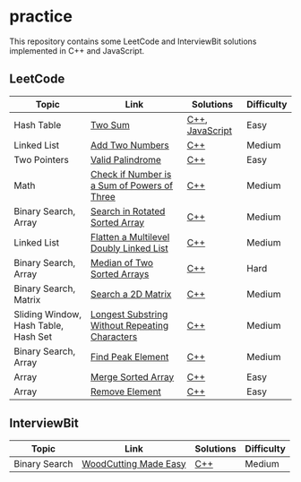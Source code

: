 # practice

This repository contains some LeetCode and InterviewBit solutions implemented in C++ and JavaScript.

## LeetCode

| Topic                                | Link                                                                                                                            | Solutions                                                                                       | Difficulty |
| ------------------------------------ | ------------------------------------------------------------------------------------------------------------------------------- | ----------------------------------------------------------------------------------------------- | ---------- |
| Hash Table                           | [Two Sum](https://leetcode.com/problems/two-sum/)                                                                               | [C++](./C++/solutions_1/solutions_1.hpp), [JavaScript](./JavaScript/solutions_1/solutions_1.js) | Easy       |
| Linked List                          | [Add Two Numbers](https://leetcode.com/problems/add-two-numbers/)                                                               | [C++](./C++/solutions_2/solutions_2.hpp)                                                        | Medium     |
| Two Pointers                         | [Valid Palindrome](https://leetcode.com/problems/valid-palindrome/)                                                             | [C++](./C++/solutions_125/solutions_125.hpp)                                                    | Easy       |
| Math                                 | [Check if Number is a Sum of Powers of Three](https://leetcode.com/problems/check-if-number-is-a-sum-of-powers-of-three/)       | [C++](./C++/solutions_1780/solutions_1780.hpp)                                                  | Medium     |
| Binary Search, Array                 | [Search in Rotated Sorted Array](https://leetcode.com/problems/search-in-rotated-sorted-array/)                                 | [C++](./C++/solutions_33/solutions_33.hpp)                                                      | Medium     |
| Linked List                          | [Flatten a Multilevel Doubly Linked List](https://leetcode.com/problems/flatten-a-multilevel-doubly-linked-list/)               | [C++](./C++/solutions_430/solutions_430.hpp)                                                    | Medium     |
| Binary Search, Array                 | [Median of Two Sorted Arrays](https://leetcode.com/problems/median-of-two-sorted-arrays/)                                       | [C++](./C++/solutions_4/solutions_4.hpp)                                                        | Hard       |
| Binary Search, Matrix                | [Search a 2D Matrix](https://leetcode.com/problems/search-a-2d-matrix/)                                                         | [C++](./C++/solutions_74/solutions_74.hpp)                                                      | Medium     |
| Sliding Window, Hash Table, Hash Set | [Longest Substring Without Repeating Characters](https://leetcode.com/problems/longest-substring-without-repeating-characters/) | [C++](./C++/solutions_3/solutions_3.hpp)                                                        | Medium     |
| Binary Search, Array                 | [Find Peak Element](https://leetcode.com/problems/find-peak-element/)                                                           | [C++](./C++/solutions_162/solutions_162.hpp)                                                    | Medium     |
| Array                                | [Merge Sorted Array](https://leetcode.com/problems/merge-sorted-array/)                                                         | [C++](./C++/solutions_88/solutions_88.hpp)                                                      | Easy       |
| Array                                | [Remove Element](https://leetcode.com/problems/remove-element/)                                                                 | [C++](./C++/solutions_27/solutions_27.hpp)                                                      | Easy       |

## InterviewBit

| Topic         | Link                                                                                  | Solutions                                                    | Difficulty |
| ------------- | ------------------------------------------------------------------------------------- | ------------------------------------------------------------ | ---------- |
| Binary Search | [WoodCutting Made Easy](https://www.interviewbit.com/problems/woodcutting-made-easy/) | [C++](./C++/solutions_woodcutting/solutions_woodcutting.hpp) | Medium     |
